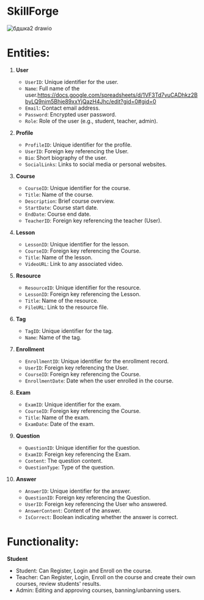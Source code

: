 # SkillForge

![бдшка2 drawio](https://github.com/user-attachments/assets/4e7cfc57-464a-4b1f-a03f-826d1ac9a59b)

# Entities:

1. **User**
   - `UserID`: Unique identifier for the user.
   - `Name`: Full name of the user.https://docs.google.com/spreadsheets/d/1VF3Td7vuCADhkz2BbyLQ9nim5Bhje89xxYjQazH4Jhc/edit?gid=0#gid=0
   - `Email`: Contact email address.
   - `Password`: Encrypted user password.
   - `Role`: Role of the user (e.g., student, teacher, admin).

2. **Profile**
   - `ProfileID`: Unique identifier for the profile.
   - `UserID`: Foreign key referencing the User.
   - `Bio`: Short biography of the user.
   - `SocialLinks`: Links to social media or personal websites.

3. **Course**
   - `CourseID`: Unique identifier for the course.
   - `Title`: Name of the course.
   - `Description`: Brief course overview.
   - `StartDate`: Course start date.
   - `EndDate`: Course end date.
   - `TeacherID`: Foreign key referencing the teacher (User).

4. **Lesson**
   - `LessonID`: Unique identifier for the lesson.
   - `CourseID`: Foreign key referencing the Course.
   - `Title`: Name of the lesson.
   - `VideoURL`: Link to any associated video.

5. **Resource**
   - `ResourceID`: Unique identifier for the resource.
   - `LessonID`: Foreign key referencing the Lesson.
   - `Title`: Name of the resource.
   - `FileURL`: Link to the resource file.

6. **Tag**
   - `TagID`: Unique identifier for the tag.
   - `Name`: Name of the tag.

7. **Enrollment**
   - `EnrollmentID`: Unique identifier for the enrollment record.
   - `UserID`: Foreign key referencing the User.
   - `CourseID`: Foreign key referencing the Course.
   - `EnrollmentDate`: Date when the user enrolled in the course.

8. **Exam**
   - `ExamID`: Unique identifier for the exam.
   - `CourseID`: Foreign key referencing the Course.
   - `Title`: Name of the exam.
   - `ExamDate`: Date of the exam.

9. **Question**
   - `QuestionID`: Unique identifier for the question.
   - `ExamID`: Foreign key referencing the Exam.
   - `Content`: The question content.
   - `QuestionType`: Type of the question.

10. **Answer**
    - `AnswerID`: Unique identifier for the answer.
    - `QuestionID`: Foreign key referencing the Question.
    - `UserID`: Foreign key referencing the User who answered.
    - `AnswerContent`: Content of the answer.
    - `IsCorrect`: Boolean indicating whether the answer is correct.
   
# Functionality:

**Student**
   - Student: Can Register, Login and Enroll on the course.
   - Teacher: Can Register, Login, Enroll on the course and create their own courses, review students' results.
   - Admin: Editing and approving courses, banning/unbanning users.
